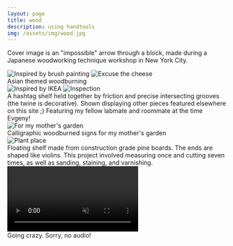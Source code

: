 ```yaml
---
layout: page
title: wood
description: using handtools
img: /assets/img/wood.jpg
---
```


Cover image is an &quot;impossible&quot; arrow through a block, made during a Japanese woodworking technique workshop in New York City.


<div class="img_ctr">
    <img class="h200 ctr" src="{{ site.baseurl }}/assets/img/wood/bamboo.jpg" alt="Inspired by brush painting" title="Inspired by brush painting"/>
    <img class="h200 ctr" src="{{ site.baseurl }}/assets/img/wood/panda.jpg" alt="Excuse the cheese" title="Excuse the cheese"/>
</div>
<div class="col three caption">
    Asian themed woodburning
</div>


<div class="img_ctr">
    <img class="h300 ctr" src="{{ site.baseurl }}/assets/img/wood/hashtag.jpg" alt="Inspired by IKEA" title="Inspired by IKEA"/>
    <img class="h300 ctr" src="{{ site.baseurl }}/assets/img/wood/hashtag_bts.jpg" alt="Inspection" title="Inspection"/>
</div>
<div class="col three caption">
    A hashtag shelf held together by friction and precise intersecting grooves (the twine is decorative).
    Shown displaying other pieces featured elsewhere on this site ;)
    Featuring my fellow labmate and roommate at the time Evgeny!
</div>


<div class="img_ctr">
    <img class="h200 ctr" src="{{ site.baseurl }}/assets/img/wood/calligraphy.jpg" alt="For my mother's garden" title="For my mother's garden"/>
</div>
<div class="col three caption">
    Calligraphic woodburned signs for my mother's garden
</div>


<div class="img_ctr">
    <img class="h400 ctr" src="{{ site.baseurl }}/assets/img/wood/shelf.jpg" alt="Plant place" title="Plant place"/>
</div>
<div class="col three caption">
    Floating shelf made from construction grade pine boards.
    The ends are shaped like violins.
    This project involved measuring once and cutting seven times, as well as sanding, staining, and varnishing.
</div>


<div class="img_ctr">
    <video class="col one ctr" alt="Losing brain cells" title="Losing brain cells" autoplay loop muted>
      <source src="{{ site.baseurl }}/assets/img/wood/headbutt.webm" type="video/webm">
      Sorry, your browser doesn't suppoer WebM video!
    </video>
</div>
<div class="col three caption">
    Going crazy. Sorry, no audio!
</div>

